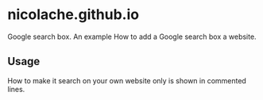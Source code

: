 # nicolache.github.io
  Google search box.
  An example How to add a Google search box a website.
## Usage
How to make it search on your own website only is shown in commented lines.
